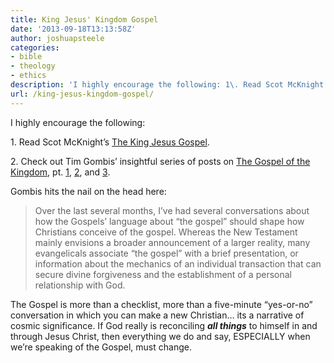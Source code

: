 ```yaml
---
title: King Jesus' Kingdom Gospel
date: '2013-09-18T13:13:58Z'
author: joshuapsteele
categories:
- bible
- theology
- ethics
description: 'I highly encourage the following: 1\. Read Scot McKnight’s The King Jesus Gospel.'
url: /king-jesus-kingdom-gospel/
---
```

I highly encourage the following:

1\. Read Scot McKnight’s [The King Jesus Gospel](http://www.amazon.com/The-King-Jesus-Gospel-Revisited/dp/031049298X).

2\. Check out Tim Gombis’ insightful series of posts on [The Gospel of the Kingdom](http://timgombis.com/2013/09/16/the-gospel-of-the-kingdom/), pt. [1](http://timgombis.com/2013/09/16/the-gospel-of-the-kingdom/), [2](http://timgombis.com/2013/09/17/the-gospel-of-the-kingdom-pt-2/), and [3](http://timgombis.com/2013/09/18/the-gospel-of-the-kingdom-pt-3/).

Gombis hits the nail on the head here:

> Over the last several months, I’ve had several conversations about how the Gospels’ language about “the gospel” should shape how Christians conceive of the gospel. Whereas the New Testament mainly envisions a broader announcement of a larger reality, many evangelicals associate “the gospel” with a brief presentation, or information about the mechanics of an individual transaction that can secure divine forgiveness and the establishment of a personal relationship with God.

The Gospel is more than a checklist, more than a five-minute “yes-or-no” conversation in which you can make a new Christian… its a narrative of cosmic significance. If God really is reconciling ***all things*** to himself in and through Jesus Christ, then everything we do and say, ESPECIALLY when we’re speaking of the Gospel, must change.